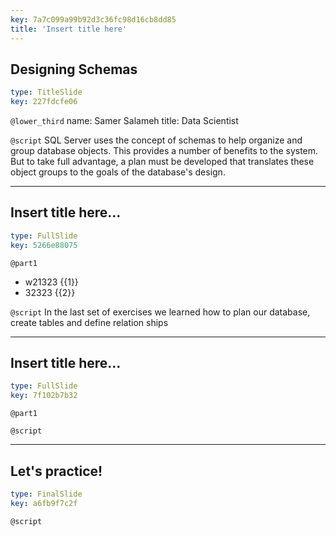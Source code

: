 ```yaml
---
key: 7a7c099a99b92d3c36fc98d16cb8dd85
title: 'Insert title here'
---
```


## Designing Schemas

```yaml
type: TitleSlide
key: 227fdcfe06
```

`@lower_third`
name: Samer Salameh
title: Data Scientist

`@script`
SQL Server uses the concept of schemas to help organize and group database objects. This provides a number of benefits to the system. But to take full advantage, a plan must be developed that translates these object groups to the goals of the database's design.

---

## Insert title here...

```yaml
type: FullSlide
key: 5266e88075
```

`@part1`
- w21323  {{1}}
- 32323  {{2}}

`@script`
In the last set of exercises we learned how to plan our database, create tables and define relation ships

---

## Insert title here...

```yaml
type: FullSlide
key: 7f102b7b32
```

`@part1`


`@script`


---

## Let's practice!

```yaml
type: FinalSlide
key: a6fb9f7c2f
```

`@script`
